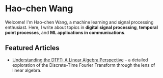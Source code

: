 # Hao-chen Wang

Welcome! I'm Hao-chen Wang, a machine learning and signal processing enthusiast. Here, I write about topics in **digital signal processing**, **temporal point processes**, and **ML applications in communications**.

## Featured Articles

- [Understanding the DTFT: A Linear Algebra Perspective](articles/dtft-linear-algebra.md) – a detailed exploration of the Discrete-Time Fourier Transform through the lens of linear algebra.
